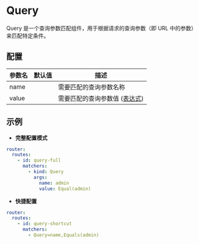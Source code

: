 # Query

Query 是一个查询参数匹配组件，用于根据请求的查询参数（即 URL 中的参数）来匹配特定条件。

## 配置

| 参数名   | 默认值 | 描述                                |                        
|-------|-----|-----------------------------------|
| name  |     | 需要匹配的查询参数名称                       |
| value |     | 需要匹配的查询参数值 ([表达式](expression.md)) |

## 示例

- **完整配置模式**

```yaml
router:
  routes:
    - id: query-full
      matchers:
        - kind: Query
          args:
            name: admin
            value: Equal(admin)
```

- **快捷配置**

```yaml
router:
  routes:
    - id: query-shortcut
      matchers:
        - Query=name,Equals(admin)
```